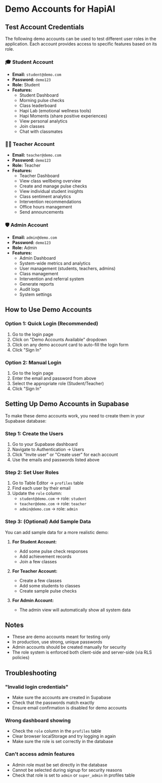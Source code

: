 # Demo Accounts for HapiAI

## Test Account Credentials

The following demo accounts can be used to test different user roles in the application. Each account provides access to specific features based on its role.

### 🎓 Student Account
- **Email:** `student@demo.com`
- **Password:** `demo123`
- **Role:** Student
- **Features:**
  - Student Dashboard
  - Morning pulse checks
  - Class leaderboard
  - Hapi Lab (emotional wellness tools)
  - Hapi Moments (share positive experiences)
  - View personal analytics
  - Join classes
  - Chat with classmates

### 👨‍🏫 Teacher Account
- **Email:** `teacher@demo.com`
- **Password:** `demo123`
- **Role:** Teacher
- **Features:**
  - Teacher Dashboard
  - View class wellbeing overview
  - Create and manage pulse checks
  - View individual student insights
  - Class sentiment analytics
  - Intervention recommendations
  - Office hours management
  - Send announcements

### 🛡️ Admin Account
- **Email:** `admin@demo.com`
- **Password:** `demo123`
- **Role:** Admin
- **Features:**
  - Admin Dashboard
  - System-wide metrics and analytics
  - User management (students, teachers, admins)
  - Class management
  - Intervention and referral system
  - Generate reports
  - Audit logs
  - System settings

## How to Use Demo Accounts

### Option 1: Quick Login (Recommended)
1. Go to the login page
2. Click on "Demo Accounts Available" dropdown
3. Click on any demo account card to auto-fill the login form
4. Click "Sign In"

### Option 2: Manual Login
1. Go to the login page
2. Enter the email and password from above
3. Select the appropriate role (Student/Teacher)
4. Click "Sign In"

## Setting Up Demo Accounts in Supabase

To make these demo accounts work, you need to create them in your Supabase database:

### Step 1: Create the Users
1. Go to your Supabase dashboard
2. Navigate to Authentication → Users
3. Click "Invite user" or "Create user" for each account
4. Use the emails and passwords listed above

### Step 2: Set User Roles
1. Go to Table Editor → `profiles` table
2. Find each user by their email
3. Update the `role` column:
   - `student@demo.com` → role: `student`
   - `teacher@demo.com` → role: `teacher`
   - `admin@demo.com` → role: `admin`

### Step 3: (Optional) Add Sample Data
You can add sample data for a more realistic demo:

1. **For Student Account:**
   - Add some pulse check responses
   - Add achievement records
   - Join a few classes

2. **For Teacher Account:**
   - Create a few classes
   - Add some students to classes
   - Create sample pulse checks

3. **For Admin Account:**
   - The admin view will automatically show all system data

## Notes

- These are demo accounts meant for testing only
- In production, use strong, unique passwords
- Admin accounts should be created manually for security
- The role system is enforced both client-side and server-side (via RLS policies)

## Troubleshooting

### "Invalid login credentials"
- Make sure the accounts are created in Supabase
- Check that the passwords match exactly
- Ensure email confirmation is disabled for demo accounts

### Wrong dashboard showing
- Check the `role` column in the `profiles` table
- Clear browser localStorage and try logging in again
- Make sure the role is set correctly in the database

### Can't access admin features
- Admin role must be set directly in the database
- Cannot be selected during signup for security reasons
- Check that role is set to `admin` or `super_admin` in profiles table